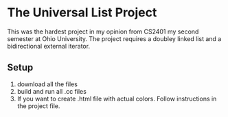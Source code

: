 # The Universal List Project
This was the hardest project in my opinion from CS2401 my second semester at Ohio University. The project requires a doubley linked list and a bidirectional external iterator.

## Setup
1. download all the files
2. build and run all .cc files
3. If you want to create .html file with actual colors. Follow instructions in the project file.
